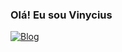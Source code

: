 ### Olá! Eu sou Vinycius 

[![Blog](https://img.shields.io/badge/Instagram-E4405F?style=for-the-badge&logo=instagram&logoColor=white)](https://www.instagram.com/vinyy_o/)
